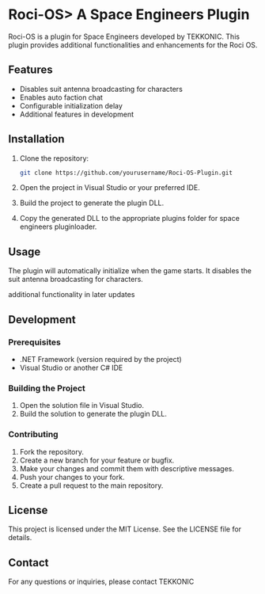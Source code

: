 # Roci-OS> A Space Engineers Plugin 

Roci-OS is a plugin for Space Engineers developed by TEKKONIC. This plugin provides additional functionalities and enhancements for the Roci OS.

## Features

- Disables suit antenna broadcasting for characters
- Enables auto faction chat
- Configurable initialization delay
- Additional features in development 

## Installation

1. Clone the repository:
    ```sh
    git clone https://github.com/yourusername/Roci-OS-Plugin.git
    ```

2. Open the project in Visual Studio or your preferred IDE.

3. Build the project to generate the plugin DLL.

4. Copy the generated DLL to the appropriate plugins folder for space engineers pluginloader.

## Usage

The plugin will automatically initialize when the game starts. It disables the suit antenna broadcasting for characters.

additional functionality in later updates

## Development

### Prerequisites

- .NET Framework (version required by the project)
- Visual Studio or another C# IDE

### Building the Project

1. Open the solution file in Visual Studio.
2. Build the solution to generate the plugin DLL.

### Contributing

1. Fork the repository.
2. Create a new branch for your feature or bugfix.
3. Make your changes and commit them with descriptive messages.
4. Push your changes to your fork.
5. Create a pull request to the main repository.

## License

This project is licensed under the MIT License. See the LICENSE file for details.

## Contact

For any questions or inquiries, please contact TEKKONIC
